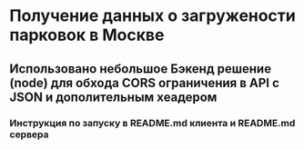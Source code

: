 # Получение данных о загружености парковок в Москве

## Использовано небольшое Бэкенд решение (node) для обхода CORS ограничения в API с JSON и дополительным хеадером

### Инструкция по запуску в README.md клиента и README.md сервера